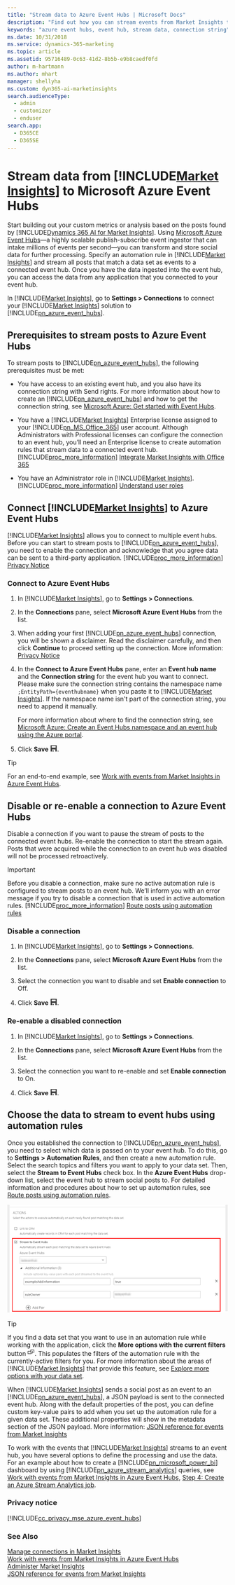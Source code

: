 ```yaml
---
title: "Stream data to Azure Event Hubs | Microsoft Docs"
description: "Find out how you can stream events from Market Insights to Event Hubs."
keywords: "azure event hubs, event hub, stream data, connection string"
ms.date: 10/31/2018
ms.service: dynamics-365-marketing
ms.topic: article
ms.assetid: 95716489-0c63-41d2-8b5b-e9b8caedf0fd
author: m-hartmann
ms.author: mhart
manager: shellyha
ms.custom: dyn365-ai-marketinsights
search.audienceType: 
  - admin
  - customizer
  - enduser
search.app: 
  - D365CE
  - D365SE
---
```


# Stream data from [!INCLUDE[Market Insights](../includes/pn-market-insights-short.md)] to Microsoft Azure Event Hubs
Start building out your custom metrics or analysis based on the posts found by [!INCLUDE[Dynamics 365 AI for Market Insights](../includes/pn-market-insights-long.md)]. Using [Microsoft Azure Event Hubs](https://azure.microsoft.com/services/event-hubs/)—a highly scalable publish-subscribe event ingestor that can intake millions of events per second—you can transform and store social data for further processing. Specify an automation rule in [!INCLUDE[Market Insights](../includes/pn-market-insights-short.md)] and stream all posts that match a data set as events to a connected event hub. Once you have the data ingested into the event hub, you can access the data from any application that you connected to your event hub.  
  
 In [!INCLUDE[Market Insights](../includes/pn-market-insights-short.md)], go to **Settings > Connections** to connect your [!INCLUDE[Market Insights](../includes/pn-market-insights-short.md)] solution to [!INCLUDE[pn_azure_event_hubs](../includes/pn-azure-event-hubs.md)].  
  
<a name="prerequisites"></a>   
## Prerequisites to stream posts to Azure Event Hubs  
 To stream posts to [!INCLUDE[pn_azure_event_hubs](../includes/pn-azure-event-hubs.md)], the following prerequisites must be met:  
  
- You have access to an existing event hub, and you also have its connection string with Send rights. For more information about how to create an [!INCLUDE[pn_azure_event_hubs](../includes/pn-azure-event-hubs.md)] and how to get the connection string, see [Microsoft Azure: Get started with Event Hubs](https://docs.microsoft.com/azure/event-hubs/event-hubs-dotnet-standard-getstarted-send/).  
  
- You have a [!INCLUDE[Market Insights](../includes/pn-market-insights-short.md)] Enterprise license assigned to your [!INCLUDE[pn_MS_Office_365](../includes/pn-ms-office-365.md)] user account. Although Administrators with Professional licenses can configure the connection to an event hub, you’ll need an Enterprise license to create automation rules that stream data to a connected event hub. [!INCLUDE[proc_more_information](../includes/proc-more-information.md)] [Integrate Market Insights with Office 365](manage-licenses.md)  
  
- You have an Administrator role in [!INCLUDE[Market Insights](../includes/pn-market-insights-short.md)]. [!INCLUDE[proc_more_information](../includes/proc-more-information.md)] [Understand user roles](user-roles.md)  
  
<a name="set_up_connection"></a>   
## Connect [!INCLUDE[Market Insights](../includes/pn-market-insights-short.md)] to Azure Event Hubs  
 [!INCLUDE[Market Insights](../includes/pn-market-insights-short.md)] allows you to connect to multiple event hubs. Before you can start to stream posts to [!INCLUDE[pn_azure_event_hubs](../includes/pn-azure-event-hubs.md)], you need to enable the connection and acknowledge that you agree data can be sent to a third-party application. [!INCLUDE[proc_more_information](../includes/proc-more-information.md)] [Privacy Notice](#privacy)  
  
<a name="connect_procedure"></a>   
### Connect to Azure Event Hubs  
  
1. In [!INCLUDE[Market Insights](../includes/pn-market-insights-short.md)], go to **Settings > Connections**.  
  
2. In the **Connections** pane, select **Microsoft Azure Event Hubs** from the list.  
  
3. When adding your first [!INCLUDE[pn_azure_event_hubs](../includes/pn-azure-event-hubs.md)] connection, you will be shown a disclaimer.  Read the disclaimer carefully, and then click **Continue** to proceed setting up the connection. More information: [Privacy Notice](#privacy)  
  
4. In the **Connect to Azure Event Hubs** pane, enter an **Event hub name** and the **Connection string** for the event hub you want to connect. Please make sure the connection string contains the namespace name ```;EntityPath={eventhubname}``` when you paste it to [!INCLUDE[Market Insights](../includes/pn-market-insights-short.md)]. If the namespace name isn't part of the connection string, you need to append it manually. 
  
    For more information about where to find the connection string, see [Microsoft Azure: Create an Event Hubs namespace and an event hub using the Azure portal](https://docs.microsoft.com/azure/event-hubs/event-hubs-create).  
  
5. Click **Save** ![save button](media/save-icon.png "Save button").  
  
> [!TIP]
>  For an end-to-end example, see [Work with events from Market Insights in Azure Event Hubs](work-with-event-hubs.md "Work with events from Market Insights in Azure Event Hubs").  

<a name="disable_connection"></a>   
## Disable or re-enable a connection to Azure Event Hubs  
 Disable a connection if you want to pause the stream of posts to the connected event hubs. Re-enable the connection to start the stream again. Posts that were acquired while the connection to an event hub was disabled will not be processed retroactively.  
  
> [!IMPORTANT]
>  Before you disable a connection, make sure no active automation rule is configured to stream posts to an event hub. We’ll inform you with an error message if you try to disable a connection that is used in active automation rules. [!INCLUDE[proc_more_information](../includes/proc-more-information.md)] [Route posts using automation rules](automation-rules.md)  
  
<a name="disable_procedure"></a>   
### Disable a connection  
  
1. In [!INCLUDE[Market Insights](../includes/pn-market-insights-short.md)], go to **Settings > Connections**.  
  
2. In the **Connections** pane, select **Microsoft Azure Event Hubs** from the list.  
  
3. Select the connection you want to disable and set **Enable connection** to Off.  
  
4. Click **Save** ![save button](media/save-icon.png "Save button").  
  
<a name="re_enable_connection"></a>   
### Re-enable a disabled connection  
  
1. In [!INCLUDE[Market Insights](../includes/pn-market-insights-short.md)], go to **Settings > Connections**.  
  
2. In the **Connections** pane, select **Microsoft Azure Event Hubs** from the list.  
  
3. Select the connection you want to re-enable and set **Enable connection** to On.  
  
4. Click **Save** ![save button](media/save-icon.png "Save button").  
  
<a name="create_automation_rule"></a>   
## Choose the data to stream to event hubs using automation rules  
 Once you established the connection to [!INCLUDE[pn_azure_event_hubs](../includes/pn-azure-event-hubs.md)], you need to select which data is passed on to your event hub. To do this, go to **Settings > Automation Rules**, and then create a new automation rule. Select the search topics and filters you want to apply to your data set. Then, select the **Stream to Event Hubs** check box. In the **Azure Event Hubs** drop-down list, select the event hub to stream social posts to.  For detailed information and procedures about how to set up automation rules, see [Route posts using automation rules](automation-rules.md).  
  
 ![automation rule settings to stream social posts to azure event hubs](media/automation-rule-stream-to-event-hubs.png "Automation rule settings to stream social posts to Azure Event Hubs")  
  
> [!TIP]
>  If you find a data set that you want to use in an automation rule while working with the application, click the **More options with the current filters** button ![more options with current filters](media/more-options-with-current-filters-icon.png "More options with current filters"). This populates the filters of the automation rule with the currently-active filters for you. For more information about the areas of [!INCLUDE[Market Insights](../includes/pn-market-insights-short.md)] that provide this feature, see [Explore more options with your data set](more-options-with-data-set.md).  
  
 When [!INCLUDE[Market Insights](../includes/pn-market-insights-short.md)] sends a social post as an event to an [!INCLUDE[pn_azure_event_hubs](../includes/pn-azure-event-hubs.md)], a JSON payload is sent to the connected event hub. Along with the default properties of the post, you can define custom key-value pairs to add when you set up the automation rule for a given data set. These additional properties will show in the metadata section of the JSON payload. More information: [JSON reference for events from Market Insights](event-hubs-json-reference.md)  
  
 To work with the events that [!INCLUDE[Market Insights](../includes/pn-market-insights-short.md)] streams to an event hub, you have several options to define the processing and use the data.  For an example about how to create a [!INCLUDE[pn_microsoft_power_bi](../includes/pn-microsoft-power-bi.md)] dashboard by using [!INCLUDE[pn_azure_stream_analytics](../includes/pn-azure-stream-analytics.md)] queries, see [Work with events from Market Insights in Azure Event Hubs](work-with-event-hubs.md), [Step 4: Create an Azure Stream Analytics job](work-with-event-hubs.md#step4_create_stream_analytics_job).  
  
<a name="privacy"></a>   
### Privacy notice  
 [!INCLUDE[cc_privacy_mse_azure_event_hubs](../includes/cc-privacy-mse-azure-event-hubs.md)]  
  
### See Also  
 [Manage connections in Market Insights](manage-connections.md)   
 [Work with events from Market Insights in Azure Event Hubs](work-with-event-hubs.md)   
 [Administer Market Insights](settings-administration.md)   
 [JSON reference for events from Market Insights](event-hubs-json-reference.md)

